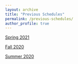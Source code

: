 ```yaml
---
layout: archive
title: "Previous Schedules"
permalink: /previous-schedules/
author_profile: true
---
```


<a href="gsipe-workshop.github.io/files/schedule_spring2021.pdf">Spring 2021</a>

<a href="/gsipe-workshop.github.io/files/schedule_fall2020.pdf">Fall 2020</a>

<a href="gsipe-workshop.github.io/files/schedule_summer2020.pdf">Summer 2020</a>
